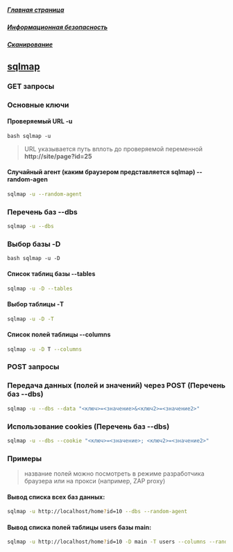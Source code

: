 ##### [Главная страница](../../index.md)
##### [Информационная безопасность](../index.md)
##### [Сканирование](index.md)
## [sqlmap](http://sqlmap.org/)
### GET запросы
### Основные ключи
#### Проверяемый URL **-u**
```
bash sqlmap -u
```
 > URL указывается путь вплоть до проверяемой переменной **http://site/page?id=25**

#### Случайный агент (каким браузером представляется sqlmap) **--random-agen**
```bash
sqlmap -u --random-agent
 ```
### Перечень баз **--dbs**
```bash
sqlmap -u --dbs
```
### Выбор базы **-D**
```
bash sqlmap -u -D
```
#### Список таблиц базы **--tables**
```bash
sqlmap -u -D --tables
```
#### Выбор таблицы **-T**
```bash
sqlmap -u -D -T
```
#### Список полей таблицы **--columns**
```bash
sqlmap -u -D T --columns
```
### POST запросы
### Передача данных (полей и значений) через POST (Перечень баз **--dbs**)
```bash
sqlmap -u --dbs --data "<ключ>=<значение>&<ключ2>=<значение2>"
```
### Использование cookies (Перечень баз **--dbs**)
```bash
sqlmap -u --dbs --cookie "<ключ>=<значение>; <ключ2>=<значение2>"
```
### Примеры
> название полей можно посмотреть в режиме разработчика браузера или на прокси (например, ZAP proxy)

#### Вывод списка всех баз данных:
```bash
sqlmap -u http://localhost/home?id=10 --dbs --random-agent
```
#### Вывод списка полей таблицы users базы main:
```bash
sqlmap -u http://localhost/home?id=10 -D main -T users --columns --random-agent
```
